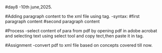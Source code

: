 #day8 -10th june,2025.

  #Adding paragraph content to the xml file using <para> tag.
  -syntax:
    <para id="pa1"><alinea>#first paragraph content</alinea></para>
    <para id="pa2"><alinea>#second paragraph content</alinea></para>

  #Process
  -select content of para from pdf by opening pdf in adobe acrobat and selecting text using select tool and copy tect,then paste it in <para> tag.

  #Assignment 
  -convert pdf to xml file based on concepts covered till now.
